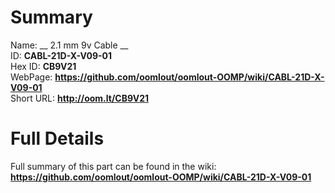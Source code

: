 
Summary
=================
  
Name: __ 2.1 mm 9v Cable __    
ID: __CABL-21D-X-V09-01__   
Hex ID: __CB9V21__   
WebPage: __https://github.com/oomlout/oomlout-OOMP/wiki/CABL-21D-X-V09-01__   
Short URL: __http://oom.lt/CB9V21__   

Full Details
==========================
Full summary of this part can be found in the wiki:   
__https://github.com/oomlout/oomlout-OOMP/wiki/CABL-21D-X-V09-01__    


